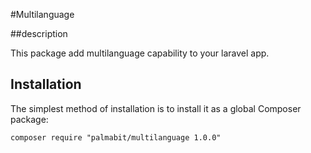 #Multilanguage

##description

This package add multilanguage capability to your laravel app.

## Installation

The simplest method of installation is to install it as a global Composer package:

	composer require "palmabit/multilanguage 1.0.0"



